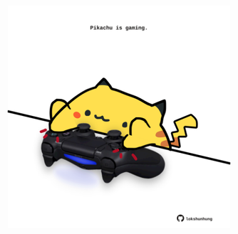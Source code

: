 <!-- built at 31/03/2023, 08:01:19 UTC -->
<p align="center">
  <img width="500" height="500" src="./ReadmeImage.svg">
</p>
